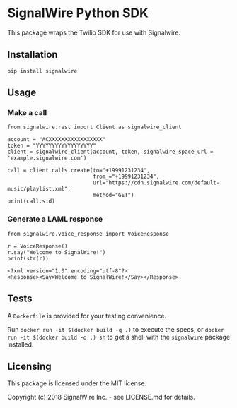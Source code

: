 # SignalWire Python SDK

This package wraps the Twilio SDK for use with Signalwire.

## Installation

`pip install signalwire`

## Usage

### Make a call

```
from signalwire.rest import Client as signalwire_client

account = "ACXXXXXXXXXXXXXXXXX"
token = "YYYYYYYYYYYYYYYYYY"
client = signalwire_client(account, token, signalwire_space_url = 'example.signalwire.com')

call = client.calls.create(to="+19991231234",
                           from_="+19991231234",
                           url="https://cdn.signalwire.com/default-music/playlist.xml",
                           method="GET")
print(call.sid)
```

### Generate a LAML response

```
from signalwire.voice_response import VoiceResponse

r = VoiceResponse()
r.say("Welcome to SignalWire!")
print(str(r))
```

```
<?xml version="1.0" encoding="utf-8"?>
<Response><Say>Welcome to SignalWire!</Say></Response>
```

## Tests

A `Dockerfile` is provided for your testing convenience.

Run `docker run -it $(docker build -q .)` to execute the specs, or `docker run -it $(docker build -q .) sh` to get a shell with the `signalwire` package installed.

## Licensing

This package is licensed under the MIT license.

Copyright (c) 2018 SignalWire Inc. - see LICENSE.md for details.
